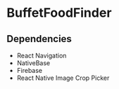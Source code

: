 # BuffetFoodFinder

## Dependencies
- React Navigation
- NativeBase
- Firebase
- React Native Image Crop Picker